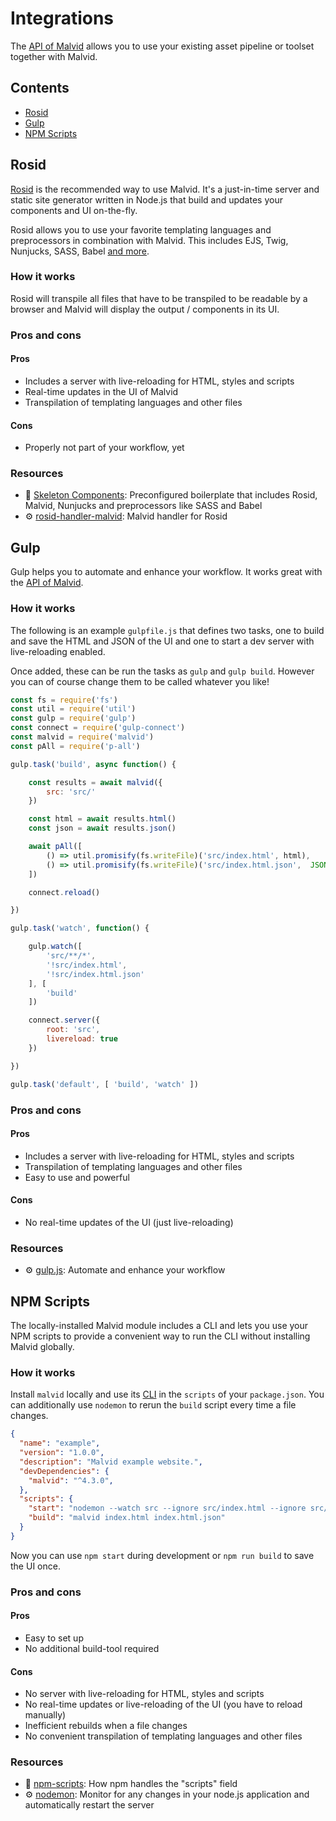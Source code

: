 # Integrations

The [API of Malvid](API.md) allows you to use your existing asset pipeline or toolset together with Malvid.

## Contents

- [Rosid](#rosid)
- [Gulp](#gulp)
- [NPM Scripts](#npm-scripts)

## Rosid

[Rosid](https://github.com/electerious/Rosid) is the recommended way to use Malvid. It's a just-in-time server and static site generator written in Node.js that build and updates your components and UI on-the-fly.

Rosid allows you to use your favorite templating languages and preprocessors in combination with Malvid. This includes EJS, Twig, Nunjucks, SASS, Babel [and more](https://www.npmjs.com/search?q=rosid-handler-).

### How it works

Rosid will transpile all files that have to be transpiled to be readable by a browser and Malvid will display the output / components in its UI.

### Pros and cons

#### Pros

- Includes a server with live-reloading for HTML, styles and scripts
- Real-time updates in the UI of Malvid
- Transpilation of templating languages and other files

#### Cons

- Properly not part of your workflow, yet

### Resources

- 📐 [Skeleton Components](https://github.com/electerious/Skeleton-Components): Preconfigured boilerplate that includes Rosid, Malvid, Nunjucks and preprocessors like SASS and Babel
- ⚙️ [rosid-handler-malvid](https://github.com/comwrap/rosid-handler-malvid): Malvid handler for Rosid

## Gulp

Gulp helps you to automate and enhance your workflow. It works great with the [API of Malvid](API.md).

### How it works

The following is an example `gulpfile.js` that defines two tasks, one to build and save the HTML and JSON of the UI and one to start a dev server with live-reloading enabled.

Once added, these can be run the tasks as `gulp` and `gulp build`. However you can of course change them to be called whatever you like!

```js
const fs = require('fs')
const util = require('util')
const gulp = require('gulp')
const connect = require('gulp-connect')
const malvid = require('malvid')
const pAll = require('p-all')

gulp.task('build', async function() {

	const results = await malvid({
		src: 'src/'
	})

	const html = await results.html()
	const json = await results.json()

	await pAll([
		() => util.promisify(fs.writeFile)('src/index.html', html),
		() => util.promisify(fs.writeFile)('src/index.html.json',  JSON.stringify(json))
	])

	connect.reload()

})

gulp.task('watch', function() {

	gulp.watch([
		'src/**/*',
		'!src/index.html',
		'!src/index.html.json'
	], [
		'build'
	])

	connect.server({
		root: 'src',
		livereload: true
	})

})

gulp.task('default', [ 'build', 'watch' ])
```

### Pros and cons

#### Pros

- Includes a server with live-reloading for HTML, styles and scripts
- Transpilation of templating languages and other files
- Easy to use and powerful

#### Cons

- No real-time updates of the UI (just live-reloading)

### Resources

- ⚙️ [gulp.js](https://gulpjs.com): Automate and enhance your workflow

## NPM Scripts

The locally-installed Malvid module includes a CLI and lets you use your NPM scripts to provide a convenient way to run the CLI without installing Malvid globally.

### How it works

Install `malvid` locally and use its [CLI](CLI.md) in the `scripts` of your `package.json`. You can additionally use `nodemon` to rerun the `build` script every time a file changes.

```json
{
  "name": "example",
  "version": "1.0.0",
  "description": "Malvid example website.",
  "devDependencies": {
    "malvid": "^4.3.0",
  },
  "scripts": {
    "start": "nodemon --watch src --ignore src/index.html --ignore src/index.html.json",
    "build": "malvid index.html index.html.json"
  }
}
```

Now you can use `npm start` during development or `npm run build` to save the UI once.

### Pros and cons

#### Pros

- Easy to set up
- No additional build-tool required

#### Cons

- No server with live-reloading for HTML, styles and scripts
- No real-time updates or live-reloading of the UI (you have to reload manually)
- Inefficient rebuilds when a file changes
- No convenient transpilation of templating languages and other files

### Resources

- 📄 [npm-scripts](https://docs.npmjs.com/misc/scripts): How npm handles the "scripts" field
- ⚙️ [nodemon](https://github.com/remy/nodemon): Monitor for any changes in your node.js application and automatically restart the server